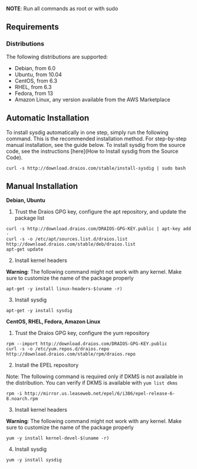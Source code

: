**NOTE**: Run all commands as root or with sudo  

## Requirements

### Distributions

The following distributions are supported:

* Debian, from 6.0
* Ubuntu, from 10.04
* CentOS, from 6.3
* RHEL, from 6.3
* Fedora, from 13
* Amazon Linux, any version available from the AWS Marketplace 

## Automatic Installation  
To install sysdig automatically in one step, simply run the following command. This is the recommended installation method. For step-by-step manual installation, see the guide below. To install sysdig from the source code, see the instructions [here](How to Install sysdig from the Source Code).

```
curl -s http://download.draios.com/stable/install-sysdig | sudo bash
```

## Manual Installation
 
**Debian, Ubuntu**

1) Trust the Draios GPG key, configure the apt repository, and update the package list
```
curl -s http://download.draios.com/DRAIOS-GPG-KEY.public | apt-key add -  
curl -s -o /etc/apt/sources.list.d/draios.list http://download.draios.com/stable/deb/draios.list  
apt-get update
```
2) Install kernel headers

**Warning**: The following command might not work with any kernel. Make sure to customize the name of the package properly
``` 
apt-get -y install linux-headers-$(uname -r)
``` 

3) Install sysdig
``` 
apt-get -y install sysdig
``` 

**CentOS, RHEL, Fedora, Amazon Linux**

1) Trust the Draios GPG key, configure the yum repository
```
rpm --import http://download.draios.com/DRAIOS-GPG-KEY.public  
curl -s -o /etc/yum.repos.d/draios.repo http://download.draios.com/stable/rpm/draios.repo
```

2) Install the EPEL repository

Note: The following command is required only if DKMS is not available in the distribution. You can verify if DKMS is available with `yum list dkms`

```
rpm -i http://mirror.us.leaseweb.net/epel/6/i386/epel-release-6-8.noarch.rpm
```

3) Install kernel headers

**Warning**: The following command might not work with any kernel. Make sure to customize the name of the package properly
```
yum -y install kernel-devel-$(uname -r)
```

4) Install sysdig
``` 
yum -y install sysdig
``` 